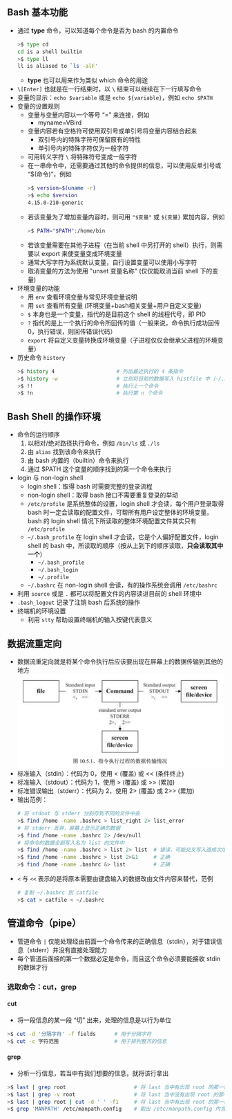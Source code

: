 ## Bash 基本功能

- 通过 **type** 命令，可以知道每个命令是否为 bash 的内置命令
  ```bash
  >$ type cd
  cd is a shell builtin
  >$ type ll
  ll is aliased to `ls -alF'
  ```
  - **type** 也可以用来作为类似 which 命令的用途
- `\[Enter]` 也就是在一行结束时，以 `\` 结束可以继续在下一行填写命令
- 变量的显示：`echo $variable` 或是 `echo ${variable}`，例如 `echo $PATH`
- 变量的设置规则
  - 变量与变量内容以一个等号 “=” 来连接，例如
    - myname=VBird
  - 变量内容若有空格符可使用双引号或单引号将变量内容结合起来
    - 双引号内的特殊字符可保留原有的特性
    - 单引号内的特殊字符仅为一般字符
  - 可用转义字符 `\` 将特殊符号变成一般字符
  - 在一串命令中，还需要通过其他的命令提供的信息，可以使用反单引号或 “$(命令)”，例如
    ```bash
    >$ version=$(uname -r)
    >$ echo $version
    4.15.0-210-generic
    ```
  - 若该变量为了增加变量内容时，则可用 `"$变量"` 或 `${变量}` 累加内容，例如
    ```bash
    >$ PATH="$PATH":/home/bin
    ```
  - 若该变量需要在其他子进程（在当前 shell 中另打开的 shell）执行，则需要以 export 来使变量变成环境变量
  - 通常大写字符为系统默认变量，自行设置变量可以使用小写字符
  - 取消变量的方法为使用 "unset 变量名称" (仅仅能取消当前 shell 下的变量)
- 环境变量的功能
  - 用 `env` 查看环境变量与常见环境变量说明
  - 用 `set` 查看所有变量 (环境变量+bash相关变量+用户自定义变量)
  - `$` 本身也是一个变量，指代的是目前这个 shell 的线程代号，即 PID
  - `?` 指代的是上一个执行的命令所回传的值（一般来说，命令执行成功回传 0，执行错误，则回传错误代码）
  - `export` 将自定义变量转换成环境变量（子进程仅仅会继承父进程的环境变量）
- 历史命令 `history`
  ```bash
  >$ history 4                    # 列出最近执行的 4 条指令
  >$ history -w                   # 立刻将目前的数据写入 histfile 中（~/.bash_history）
  >$ !!                           # 执行上一个命令
  >$ !n                           # 执行第 n 个命令
  ```

## Bash Shell 的操作环境

- 命令的运行顺序
  1. 以相对/绝对路径执行命令，例如 `/bin/ls` 或 `./ls`
  2. 由 `alias` 找到该命令来执行
  3. 由 bash 内置的（builtin）命令来执行
  4. 通过 $PATH 这个变量的顺序找到的第一个命令来执行
- login 与 non-login shell
  - login shell：取得 bash 时需要完整的登录流程
  - non-login shell：取得 bash 接口不需要重复登录的举动
  - `/etc/profile` 是系统整体的设置，login shell 才会读，每个用户登录取得 bash 时一定会读取的配置文件，可帮所有用户设定整体的环境变量。bash 的 login shell 情况下所读取的整体环境配置文件其实只有 `/etc/profile`
  - `~/.bash_profile` 在 login shell 才会读，它是个人偏好配置文件，login shell 的 bash 中，所读取的顺序（按从上到下的顺序读取，**只会读取其中一个**）
    - `~/.bash_profile`
    - `~/.bash_login`
    - `~/.profile`
  - `~/.bashrc` 在 non-login shell 会读，有的操作系统会调用 `/etc/bashrc`
- 利用 `source` 或是 `.` 都可以将配置文件的内容读进目前的 shell 环境中
- `.bash_logout` 记录了注销 bash 后系统的操作
- 终端机的环境设置
  - 利用 `stty` 帮助设置终端机的输入按键代表意义


## 数据流重定向

- 数据流重定向就是将某个命令执行后应该要出现在屏幕上的数据传输到其他的地方
  ![](./Screen%20Shot%202023-06-18%20at%204.04.48%20PM.png)
- 标准输入（stdin）：代码为 0，使用 < (覆盖) 或 << (条件终止)
- 标准输入（stdout）：代码为 1，使用 > (覆盖) 或 >> (累加)
- 标准错误输出（stderr）：代码为 2，使用 2> (覆盖) 或 2>> (累加)
- 输出范例：
  ```bash
  # 将 stdout 与 stderr 分别存到不同的文件中去
  >$ find /home -name .bashrc > list_right 2> list_error
  # 将 stderr 丢弃，屏幕上显示正确的数据
  >$ find /home -name .bashrc 2> /dev/null
  # 将命令的数据全部写入名为 list 的文件中
  >$ find /home -name .bashrc > list 2> list  # 错误，可能交叉写入造成次序的错误
  >$ find /home -name .bashrc > list 2>&1     # 正确
  >$ find /home -name .bashrc &> list         # 正确
  ```
- `<` 与 `<<` 表示的是将原本需要由键盘输入的数据改由文件内容来替代，范例
  ```bash
  # 复制 ~/.bashrc 到 catfile
  >$ cat > catfile < ~/.bashrc
  ```

## 管道命令（pipe）

- 管道命令 `|` 仅能处理经由前面一个命令传来的正确信息（stdin），对于错误信息（stderr）并没有直接处理能力
- 每个管道后面接的第一个数据必定是命令，而且这个命令必须要能接收 stdin 的数据才行

### 选取命令：cut，grep

#### cut

- 将一段信息的某一段 “切” 出来，处理的信息是以行为单位
```bash
>$ cut -d '分隔字符' -f fields      # 用于分隔字符
>$ cut -c 字符范围                  # 用于排列整齐的信息
```

#### grep

- 分析一行信息，若当中有我们想要的信息，就将该行拿出
```bash
>$ last | grep root                      # 将 last 当中有出现 root 的那一行取出来
>$ last | grep -v root                   # 将 last 当中没有出现 root 的那一行取出来
>$ last | grep root | cut -d ' ' -f1     # 将 last 当中有出现 root 的那一行取出来，并且仅取第一列
>$ grep 'MANPATH' /etc/manpath.config    # 取出 /etc/manpath.config 内含 MANPATH 的那几行
```